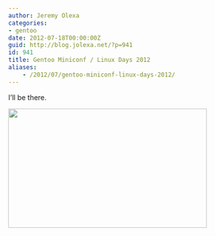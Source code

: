 ```yaml
---
author: Jeremy Olexa
categories:
- gentoo
date: 2012-07-18T00:00:00Z
guid: http://blog.jolexa.net/?p=941
id: 941
title: Gentoo Miniconf / Linux Days 2012
aliases:
    - /2012/07/gentoo-miniconf-linux-days-2012/
---
```


I&#8217;ll be there.

[<img class="alignnone" title="bootstrapping-awesome-2012.png" src="http://www.gentoo.org/proj/en/miniconf/banners/2012/07-bootstrapping-awesome-2012.png" alt="" width="400" height="240" />][1]

 [1]: http://www.linuxdays.cz/en/